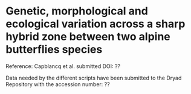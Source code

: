 # Genetic, morphological and ecological variation across a sharp hybrid zone between two alpine butterflies species 

Reference: Capblancq et al. submitted DOI: ??

Data needed by the different scripts have been submitted to the Dryad Repository with the accession number: ??
